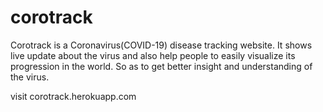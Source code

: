 # corotrack
Corotrack is a Coronavirus(COVID-19) disease tracking website. It shows live update about the virus and also help people to easily visualize its progression in the world. So as to get better insight and understanding of the virus.

visit corotrack.herokuapp.com